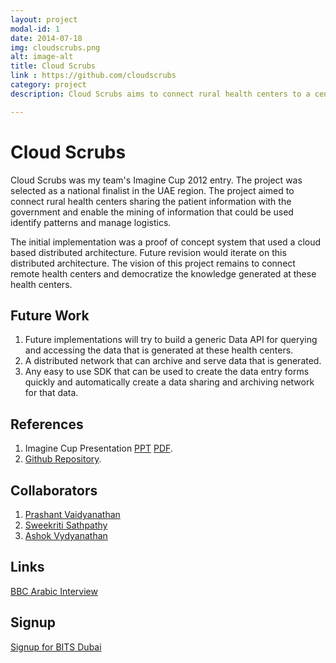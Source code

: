 ```yaml
---
layout: project
modal-id: 1
date: 2014-07-18
img: cloudscrubs.png
alt: image-alt
title: Cloud Scrubs
link : https://github.com/cloudscrubs
category: project
description: Cloud Scrubs aims to connect rural health centers to a central system to mine the health data and allow governments to take proactive steps to avoid, reduce medical conditions in a population.

---
```

# Cloud Scrubs

Cloud Scrubs was my team's Imagine Cup 2012 entry. The project was selected as a national finalist in the UAE region. The project aimed to connect rural health centers sharing the patient information with the government and enable the mining of information that could be used identify patterns and manage logistics.

The initial implementation was a proof of concept system that used a cloud based distributed architecture. Future revision would iterate on this distributed architecture. The vision of this project remains to connect remote health centers and democratize the knowledge generated at these health centers.

## Future Work

1. Future implementations will try to build a generic Data API for querying and accessing the data that is generated at these health centers.
2. A distributed network that can archive and serve data that is generated.
3. Any easy to use SDK that can be used to create the data entry forms quickly and automatically create a data sharing and archiving network for that data.

## References

1. Imagine Cup Presentation [PPT](/resources/Cloud_Scrubs_Presentation.pptx) [PDF](/resources/Cloud_Scrubs_Presentation.pdf).
2. [Github Repository](https://github.com/cloudscrubs).

## Collaborators

1. [Prashant Vaidyanathan](https://twitter.com/vprashant1)
2. [Sweekriti Sathpathy](https://twitter.com/SweekritiS)
3. [Ashok Vydyanathan](https://twitter.com/ashoksv)

## Links

[BBC Arabic Interview](https://youtu.be/i-_MkEEjw64?list=WL&t=677)


## Signup

[Signup for BITS Dubai](http://goo.gl/forms/oEoFXalfHI)
